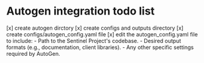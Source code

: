 # Autogen integration todo list

[x] create autogen dirctory
[x] create configs and outputs directory
[x] create configs/autogen_config.yaml file
[x] edit the autogen_config.yaml file to include:
    - Path to the Sentinel Project's codebase.
    - Desired output formats (e.g., documentation, client libraries).
    - Any other specific settings required by AutoGen.